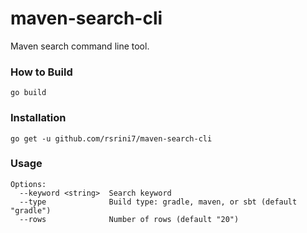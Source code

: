 # maven-search-cli

Maven search command line tool.

### How to Build

`go build`

### Installation

`go get -u github.com/rsrini7/maven-search-cli`

### Usage

```
Options:
  --keyword <string>  Search keyword
  --type              Build type: gradle, maven, or sbt (default "gradle")
  --rows              Number of rows (default "20")
```
